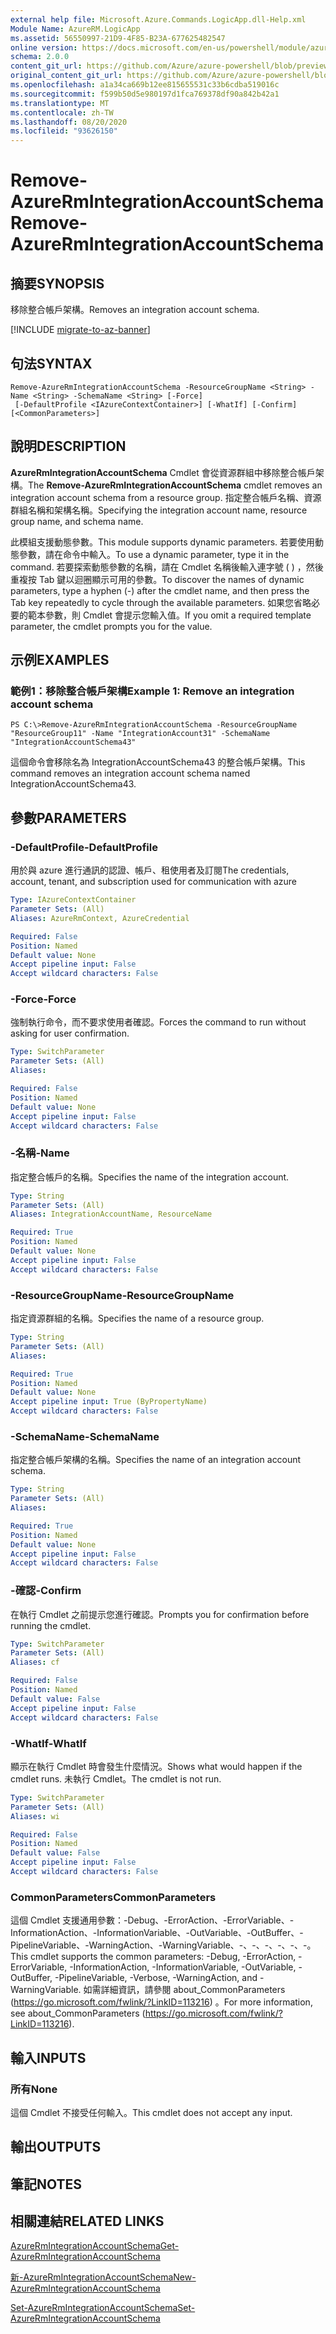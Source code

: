 ```yaml
---
external help file: Microsoft.Azure.Commands.LogicApp.dll-Help.xml
Module Name: AzureRM.LogicApp
ms.assetid: 56550997-21D9-4F85-B23A-677625482547
online version: https://docs.microsoft.com/en-us/powershell/module/azurerm.logicapp/remove-azurermintegrationaccountschema
schema: 2.0.0
content_git_url: https://github.com/Azure/azure-powershell/blob/preview/src/ResourceManager/LogicApp/Commands.LogicApp/help/Remove-AzureRmIntegrationAccountSchema.md
original_content_git_url: https://github.com/Azure/azure-powershell/blob/preview/src/ResourceManager/LogicApp/Commands.LogicApp/help/Remove-AzureRmIntegrationAccountSchema.md
ms.openlocfilehash: a1a34ca669b12ee815655531c33b6cdba519016c
ms.sourcegitcommit: f599b50d5e980197d1fca769378df90a842b42a1
ms.translationtype: MT
ms.contentlocale: zh-TW
ms.lasthandoff: 08/20/2020
ms.locfileid: "93626150"
---
```

# <span data-ttu-id="bd342-101">Remove-AzureRmIntegrationAccountSchema</span><span class="sxs-lookup"><span data-stu-id="bd342-101">Remove-AzureRmIntegrationAccountSchema</span></span>

## <span data-ttu-id="bd342-102">摘要</span><span class="sxs-lookup"><span data-stu-id="bd342-102">SYNOPSIS</span></span>
<span data-ttu-id="bd342-103">移除整合帳戶架構。</span><span class="sxs-lookup"><span data-stu-id="bd342-103">Removes an integration account schema.</span></span>

[!INCLUDE [migrate-to-az-banner](../../includes/migrate-to-az-banner.md)]

## <span data-ttu-id="bd342-104">句法</span><span class="sxs-lookup"><span data-stu-id="bd342-104">SYNTAX</span></span>

```
Remove-AzureRmIntegrationAccountSchema -ResourceGroupName <String> -Name <String> -SchemaName <String> [-Force]
 [-DefaultProfile <IAzureContextContainer>] [-WhatIf] [-Confirm] [<CommonParameters>]
```

## <span data-ttu-id="bd342-105">說明</span><span class="sxs-lookup"><span data-stu-id="bd342-105">DESCRIPTION</span></span>
<span data-ttu-id="bd342-106">**AzureRmIntegrationAccountSchema** Cmdlet 會從資源群組中移除整合帳戶架構。</span><span class="sxs-lookup"><span data-stu-id="bd342-106">The **Remove-AzureRmIntegrationAccountSchema** cmdlet removes an integration account schema from a resource group.</span></span>
<span data-ttu-id="bd342-107">指定整合帳戶名稱、資源群組名稱和架構名稱。</span><span class="sxs-lookup"><span data-stu-id="bd342-107">Specifying the integration account name, resource group name, and schema name.</span></span>

<span data-ttu-id="bd342-108">此模組支援動態參數。</span><span class="sxs-lookup"><span data-stu-id="bd342-108">This module supports dynamic parameters.</span></span>
<span data-ttu-id="bd342-109">若要使用動態參數，請在命令中輸入。</span><span class="sxs-lookup"><span data-stu-id="bd342-109">To use a dynamic parameter, type it in the command.</span></span>
<span data-ttu-id="bd342-110">若要探索動態參數的名稱，請在 Cmdlet 名稱後輸入連字號 ( ) ，然後重複按 Tab 鍵以迴圈顯示可用的參數。</span><span class="sxs-lookup"><span data-stu-id="bd342-110">To discover the names of dynamic parameters, type a hyphen (-) after the cmdlet name, and then press the Tab key repeatedly to cycle through the available parameters.</span></span>
<span data-ttu-id="bd342-111">如果您省略必要的範本參數，則 Cmdlet 會提示您輸入值。</span><span class="sxs-lookup"><span data-stu-id="bd342-111">If you omit a required template parameter, the cmdlet prompts you for the value.</span></span>

## <span data-ttu-id="bd342-112">示例</span><span class="sxs-lookup"><span data-stu-id="bd342-112">EXAMPLES</span></span>

### <span data-ttu-id="bd342-113">範例1：移除整合帳戶架構</span><span class="sxs-lookup"><span data-stu-id="bd342-113">Example 1: Remove an integration account schema</span></span>
```
PS C:\>Remove-AzureRmIntegrationAccountSchema -ResourceGroupName "ResourceGroup11" -Name "IntegrationAccount31" -SchemaName "IntegrationAccountSchema43"
```

<span data-ttu-id="bd342-114">這個命令會移除名為 IntegrationAccountSchema43 的整合帳戶架構。</span><span class="sxs-lookup"><span data-stu-id="bd342-114">This command removes an integration account schema named IntegrationAccountSchema43.</span></span>

## <span data-ttu-id="bd342-115">參數</span><span class="sxs-lookup"><span data-stu-id="bd342-115">PARAMETERS</span></span>

### <span data-ttu-id="bd342-116">-DefaultProfile</span><span class="sxs-lookup"><span data-stu-id="bd342-116">-DefaultProfile</span></span>
<span data-ttu-id="bd342-117">用於與 azure 進行通訊的認證、帳戶、租使用者及訂閱</span><span class="sxs-lookup"><span data-stu-id="bd342-117">The credentials, account, tenant, and subscription used for communication with azure</span></span>

```yaml
Type: IAzureContextContainer
Parameter Sets: (All)
Aliases: AzureRmContext, AzureCredential

Required: False
Position: Named
Default value: None
Accept pipeline input: False
Accept wildcard characters: False
```

### <span data-ttu-id="bd342-118">-Force</span><span class="sxs-lookup"><span data-stu-id="bd342-118">-Force</span></span>
<span data-ttu-id="bd342-119">強制執行命令，而不要求使用者確認。</span><span class="sxs-lookup"><span data-stu-id="bd342-119">Forces the command to run without asking for user confirmation.</span></span>

```yaml
Type: SwitchParameter
Parameter Sets: (All)
Aliases: 

Required: False
Position: Named
Default value: None
Accept pipeline input: False
Accept wildcard characters: False
```

### <span data-ttu-id="bd342-120">-名稱</span><span class="sxs-lookup"><span data-stu-id="bd342-120">-Name</span></span>
<span data-ttu-id="bd342-121">指定整合帳戶的名稱。</span><span class="sxs-lookup"><span data-stu-id="bd342-121">Specifies the name of the integration account.</span></span>

```yaml
Type: String
Parameter Sets: (All)
Aliases: IntegrationAccountName, ResourceName

Required: True
Position: Named
Default value: None
Accept pipeline input: False
Accept wildcard characters: False
```

### <span data-ttu-id="bd342-122">-ResourceGroupName</span><span class="sxs-lookup"><span data-stu-id="bd342-122">-ResourceGroupName</span></span>
<span data-ttu-id="bd342-123">指定資源群組的名稱。</span><span class="sxs-lookup"><span data-stu-id="bd342-123">Specifies the name of a resource group.</span></span>

```yaml
Type: String
Parameter Sets: (All)
Aliases: 

Required: True
Position: Named
Default value: None
Accept pipeline input: True (ByPropertyName)
Accept wildcard characters: False
```

### <span data-ttu-id="bd342-124">-SchemaName</span><span class="sxs-lookup"><span data-stu-id="bd342-124">-SchemaName</span></span>
<span data-ttu-id="bd342-125">指定整合帳戶架構的名稱。</span><span class="sxs-lookup"><span data-stu-id="bd342-125">Specifies the name of an integration account schema.</span></span>

```yaml
Type: String
Parameter Sets: (All)
Aliases: 

Required: True
Position: Named
Default value: None
Accept pipeline input: False
Accept wildcard characters: False
```

### <span data-ttu-id="bd342-126">-確認</span><span class="sxs-lookup"><span data-stu-id="bd342-126">-Confirm</span></span>
<span data-ttu-id="bd342-127">在執行 Cmdlet 之前提示您進行確認。</span><span class="sxs-lookup"><span data-stu-id="bd342-127">Prompts you for confirmation before running the cmdlet.</span></span>

```yaml
Type: SwitchParameter
Parameter Sets: (All)
Aliases: cf

Required: False
Position: Named
Default value: False
Accept pipeline input: False
Accept wildcard characters: False
```

### <span data-ttu-id="bd342-128">-WhatIf</span><span class="sxs-lookup"><span data-stu-id="bd342-128">-WhatIf</span></span>
<span data-ttu-id="bd342-129">顯示在執行 Cmdlet 時會發生什麼情況。</span><span class="sxs-lookup"><span data-stu-id="bd342-129">Shows what would happen if the cmdlet runs.</span></span>
<span data-ttu-id="bd342-130">未執行 Cmdlet。</span><span class="sxs-lookup"><span data-stu-id="bd342-130">The cmdlet is not run.</span></span>

```yaml
Type: SwitchParameter
Parameter Sets: (All)
Aliases: wi

Required: False
Position: Named
Default value: False
Accept pipeline input: False
Accept wildcard characters: False
```

### <span data-ttu-id="bd342-131">CommonParameters</span><span class="sxs-lookup"><span data-stu-id="bd342-131">CommonParameters</span></span>
<span data-ttu-id="bd342-132">這個 Cmdlet 支援通用參數：-Debug、-ErrorAction、-ErrorVariable、-InformationAction、-InformationVariable、-OutVariable、-OutBuffer、-PipelineVariable、-WarningAction、-WarningVariable、-、-、-、-、-、-。</span><span class="sxs-lookup"><span data-stu-id="bd342-132">This cmdlet supports the common parameters: -Debug, -ErrorAction, -ErrorVariable, -InformationAction, -InformationVariable, -OutVariable, -OutBuffer, -PipelineVariable, -Verbose, -WarningAction, and -WarningVariable.</span></span> <span data-ttu-id="bd342-133">如需詳細資訊，請參閱 about_CommonParameters (https://go.microsoft.com/fwlink/?LinkID=113216) 。</span><span class="sxs-lookup"><span data-stu-id="bd342-133">For more information, see about_CommonParameters (https://go.microsoft.com/fwlink/?LinkID=113216).</span></span>

## <span data-ttu-id="bd342-134">輸入</span><span class="sxs-lookup"><span data-stu-id="bd342-134">INPUTS</span></span>

### <span data-ttu-id="bd342-135">所有</span><span class="sxs-lookup"><span data-stu-id="bd342-135">None</span></span>
<span data-ttu-id="bd342-136">這個 Cmdlet 不接受任何輸入。</span><span class="sxs-lookup"><span data-stu-id="bd342-136">This cmdlet does not accept any input.</span></span>

## <span data-ttu-id="bd342-137">輸出</span><span class="sxs-lookup"><span data-stu-id="bd342-137">OUTPUTS</span></span>

## <span data-ttu-id="bd342-138">筆記</span><span class="sxs-lookup"><span data-stu-id="bd342-138">NOTES</span></span>

## <span data-ttu-id="bd342-139">相關連結</span><span class="sxs-lookup"><span data-stu-id="bd342-139">RELATED LINKS</span></span>

[<span data-ttu-id="bd342-140">AzureRmIntegrationAccountSchema</span><span class="sxs-lookup"><span data-stu-id="bd342-140">Get-AzureRmIntegrationAccountSchema</span></span>](./Get-AzureRmIntegrationAccountSchema.md)

[<span data-ttu-id="bd342-141">新-AzureRmIntegrationAccountSchema</span><span class="sxs-lookup"><span data-stu-id="bd342-141">New-AzureRmIntegrationAccountSchema</span></span>](./New-AzureRmIntegrationAccountSchema.md)

[<span data-ttu-id="bd342-142">Set-AzureRmIntegrationAccountSchema</span><span class="sxs-lookup"><span data-stu-id="bd342-142">Set-AzureRmIntegrationAccountSchema</span></span>](./Set-AzureRmIntegrationAccountSchema.md)


